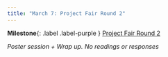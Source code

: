 ```yaml
---
title: "March 7: Project Fair Round 2"
---
```


**Milestone**{: .label .label-purple } [Project Fair Round 2](https://canvas.uw.edu/courses/1512970/assignments/6672483)

*Poster session + Wrap up.* 
*No readings or responses*
